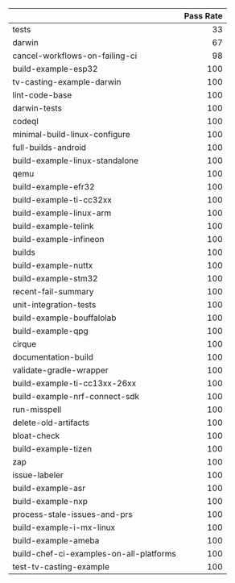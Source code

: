 |                                         |   Pass Rate |
|:----------------------------------------|------------:|
| tests                                   |          33 |
| darwin                                  |          67 |
| cancel-workflows-on-failing-ci          |          98 |
| build-example-esp32                     |         100 |
| tv-casting-example-darwin               |         100 |
| lint-code-base                          |         100 |
| darwin-tests                            |         100 |
| codeql                                  |         100 |
| minimal-build-linux-configure           |         100 |
| full-builds-android                     |         100 |
| build-example-linux-standalone          |         100 |
| qemu                                    |         100 |
| build-example-efr32                     |         100 |
| build-example-ti-cc32xx                 |         100 |
| build-example-linux-arm                 |         100 |
| build-example-telink                    |         100 |
| build-example-infineon                  |         100 |
| builds                                  |         100 |
| build-example-nuttx                     |         100 |
| build-example-stm32                     |         100 |
| recent-fail-summary                     |         100 |
| unit-integration-tests                  |         100 |
| build-example-bouffalolab               |         100 |
| build-example-qpg                       |         100 |
| cirque                                  |         100 |
| documentation-build                     |         100 |
| validate-gradle-wrapper                 |         100 |
| build-example-ti-cc13xx-26xx            |         100 |
| build-example-nrf-connect-sdk           |         100 |
| run-misspell                            |         100 |
| delete-old-artifacts                    |         100 |
| bloat-check                             |         100 |
| build-example-tizen                     |         100 |
| zap                                     |         100 |
| issue-labeler                           |         100 |
| build-example-asr                       |         100 |
| build-example-nxp                       |         100 |
| process-stale-issues-and-prs            |         100 |
| build-example-i-mx-linux                |         100 |
| build-example-ameba                     |         100 |
| build-chef-ci-examples-on-all-platforms |         100 |
| test-tv-casting-example                 |         100 |